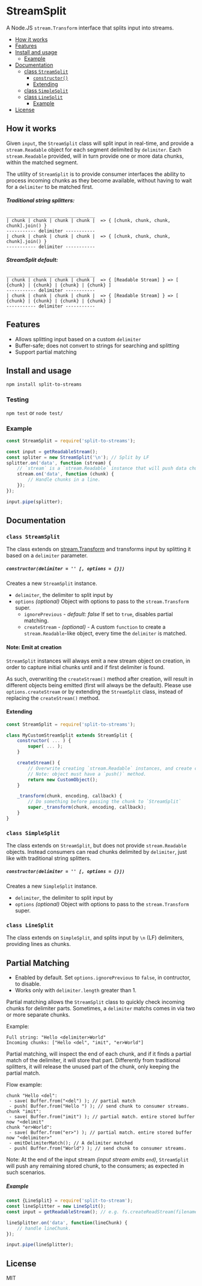 # StreamSplit
A Node.JS `stream.Transform` interface that splits input into streams.

- [How it works](#how-it-works)
- [Features](#features)
- [Install and usage](#install-and-usage)
    - [Example](#example)
- [Documentation](#documentation)
    - [class `StreamSplit`](#class-streamsplit)
        - [`constructor()`](#constructordelimiter----options--)
        - [Extending](#extending)
    - [class `SimpleSplit`](#class-simplesplit)
    - [class `LineSplit`](#class-linesplit)
        - [Example](#example-1)
- [License](#license)

## How it works

Given `input`, the `StreamSplit` class will split input in real-time, and provide a `stream.Readable` object for each segment delimited by `delimiter`.
Each `stream.Readable` provided, will in turn provide one or more data chunks, within the matched segment.

The utility of `StreamSplit` is to provide consumer interfaces the ability to process incoming chunks as they become available, without having to wait for a `delimiter` to be matched first.

##### Traditional string splitters:
```
_________________________________
| chunk | chunk | chunk | chunk |  => { [chunk, chunk, chunk, chunk].join() }
----------- delimiter -----------
| chunk | chunk | chunk | chunk |  => { [chunk, chunk, chunk, chunk].join() }
----------- delimiter -----------
```

##### StreamSplit default:
```
_________________________________
| chunk | chunk | chunk | chunk |  => { [Readable Stream] } => [ {chunk} | {chunk} | {chunk} | {chunk} ]
----------- delimiter -----------
| chunk | chunk | chunk | chunk |  => { [Readable Stream] } => [ {chunk} | {chunk} | {chunk} | {chunk} ]
----------- delimiter -----------
```

## Features
- Allows splitting input based on a custom `delimiter`
- Buffer-safe; does not convert to strings for searching and splitting
- Support partial matching

## Install and usage

`npm install split-to-streams`

### Testing

`npm test` or `node test/`

### Example

```javascript
const StreamSplit = require('split-to-streams');

const input = getReadableStream();
const spliter = new StreamSplit('\n'); // Split by LF
splitter.on('data', function (stream) {
    // `stream` is a `stream.Readable` instance that will push data chunks within each line.
    stream.on('data', function (chunk) {
        // Handle chunks in a line.
    });
});

input.pipe(splitter);
```
## Documentation
### `class StreamSplit`

The class extends on [stream.Transform](https://nodejs.org/api/stream.html#stream_class_stream_transform) and transforms input by splitting it based on a `delimiter` parameter.

##### `constructor(delimiter = '' [, options = {}])`
Creates a new `StreamSplit` instance.
- `delimiter`, the delimiter to split input by
- `options` *(optional)* Object with options to pass to the `stream.Transform` super.
    - `ignorePrevious` - *default: false* If set to `true`, disables partial matching.
    - `createStream` - *(optional)* - A custom `function` to create a `stream.Readable`-like object, every time the `delimiter` is matched.

#### Note: Emit at creation
`StreamSplit` instances will always emit a new stream object on creation, in order to capture initial chunks until and if first delimiter is found.

As such, overwriting the `createStream()` method after creation, will result in different objects being emitted (first will always be the default).
Please use `options.createStream` or by extending the `StreamSplit` class, instead of replacing the `createStream()` method.

#### Extending
```javascript
const StreamSplit = require('split-to-streams');

class MyCustomStreamSplit extends StreamSplit {
    constructor( ... ) {
        super( ... );
    }

    createStream() {
        // Overwrite creating `stream.Readable` instances, and create custom objects.
        // Note: object must have a `push()` method.
        return new CustomObject();
    }

    _transform(chunk, encoding, callback) {
        // Do something before passing the chunk to `StreamSplit`
        super._transform(chunk, encoding, callback);
    }
}
```

### `class SimpleSplit`

The class extends on `StreamSplit`, but does not provide `stream.Readable` objects. Instead consumers can read chunks delimited by `delimiter`, just like with traditional string splitters.

##### `constructor(delimiter = '' [, options = {}])`
Creates a new `SimpleSplit` instance.
- `delimiter`, the delimiter to split input by
- `options` *(optional)* Object with options to pass to the `stream.Transform` super.

### `class LineSplit`

The class extends on `SimpleSplit`, and splits input by `\n` (LF) delimiters, providing lines as chunks.


## Partial Matching

- Enabled by default. Set `options.ignorePrevious` to `false`, in contructor, to disable.
- Works only with `delimiter.length` greater than 1.

Partial matching allows the `StreamSplit` class to quickly check incoming chunks for delimiter parts.
Sometimes, a `delimiter` matchs comes in via two or more separate chunks.

Example:
```
Full string: "Hello <delimiter>World"
Incoming chunks: ["Hello <del", "imit", "er>World"]
```

Partial matching, will inspect the end of each chunk, and if it finds a partial match of the delimiter, it will store that part.
Differently from traditional splitters, it will release the unused part of the chunk, only keeping the partial match.

Flow example:
```
chunk "Hello <del":
 - save( Buffer.from("<del") ); // partial match
 - push( Buffer.from("Hello ") ); // send chunk to consumer streams.
chunk "imit":
 - save( Buffer.from("imit") ); // partial match. entire stored buffer now "<delimit"
chunk "er>World":
 - save( Buffer.from("er>") ); // partial match. entire stored buffer now "<delimiter>"
 - emitDelimiterMatch(); // A delimiter matched
 - push( Buffer.from("World") ); // send chunk to consumer streams.
```

Note: At the end of the input stream *(input stream emits `end`)*, `StreamSplit` will push any remaining stored chunk, to the consumers; as expected in such scenarios.


##### Example
```javascript
const {LineSplit} = require('split-to-stream');
const lineSplitter = new LineSplit();
const input = getReadableStream(); // e.g. fs.createReadStream(filename);

lineSplitter.on('data', function(lineChunk) {
    // handle lineChunk.
});

input.pipe(lineSplitter);
```

## License
MIT
